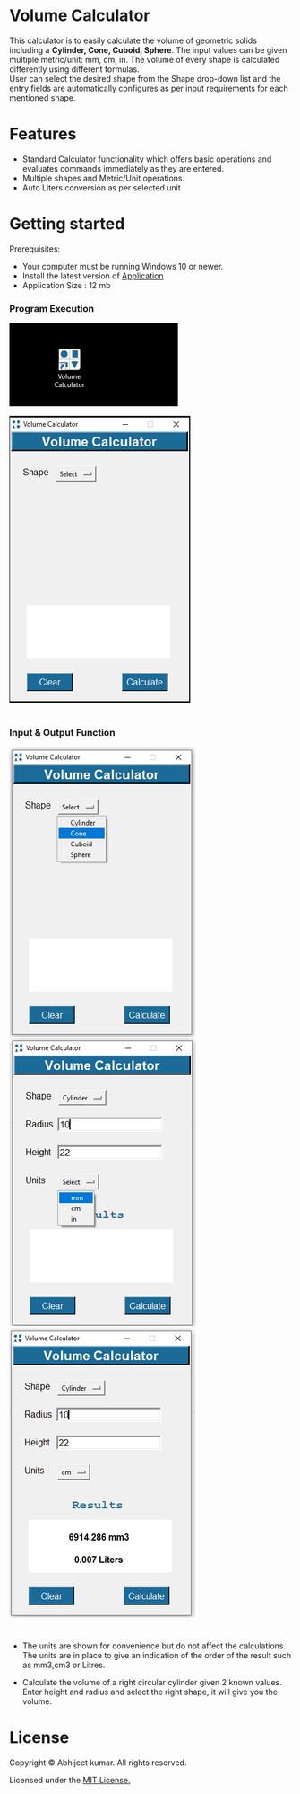 # Volume Calculator

 This calculator is to easily calculate the volume of geometric solids including a **Cylinder, Cone, Cuboid, Sphere**. The input values can be given multiple metric/unit:  mm, cm, in. The volume of every shape is calculated differently using different formulas.</br>
User can select the desired shape from the Shape drop-down list and the entry fields are automatically configures as per input requirements for each mentioned shape.
# Features
* Standard Calculator functionality which offers basic operations and evaluates commands immediately as they are entered.
* Multiple shapes and Metric/Unit operations.
* Auto Liters conversion as per selected unit

# Getting started
Prerequisites:

* Your computer must be running Windows 10 or newer.
* Install the latest version of [Application](https://github.com/4BH1J337/Volume-Calculator/releases/download/Version1.1/Volume.calculator.setup.exe)
* Application Size : 12 mb 

### Program Execution
![after installation icon](after-installation.png)

![Running](running.png)
#
### Input & Output Function
![shape select](shape-selection.png) ![units](multiple-unit-selection.png)![cylinder](cylinder.png)
#
* The units are shown for convenience but do not affect the calculations. The units  are in place to give an indication
  of the order of the result such as mm3,cm3 or Litres.

* Calculate the volume of a right circular cylinder given 2 known values.
  Enter height and radius and select the right shape, it will give you the volume.

#
# License

Copyright © Abhijeet kumar. All rights reserved.

Licensed under the [MIT License.](https://github.com/4BH1J337/Volume-Calculator/blob/main/LICENSE)
